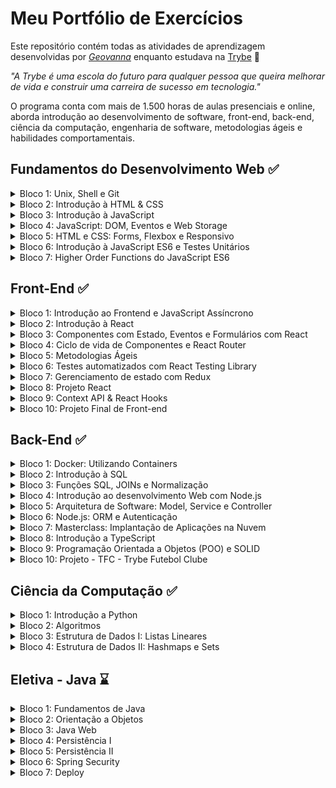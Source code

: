 # Meu Portfólio de Exercícios

Este repositório contém todas as atividades de aprendizagem desenvolvidas por _[Geovanna](https://www.linkedin.com/in/geovanna-otoni-325a81180/)_ enquanto estudava na [Trybe](https://www.betrybe.com/) :rocket:

_"A Trybe é uma escola do futuro para qualquer pessoa que queira melhorar de vida e construir uma carreira de sucesso em tecnologia."_

O programa conta com mais de 1.500 horas de aulas presenciais e online, aborda introdução ao desenvolvimento de software, front-end, back-end, ciência da computação, engenharia de software, metodologias ágeis e habilidades comportamentais.


## Fundamentos do Desenvolvimento Web :white_check_mark:
<details>
<summary>
Bloco 1: Unix, Shell e Git
</summary>

- [X] 1-1: _Unix & Shell- Part 1_
- [X] 1-2: _Unix & Shell- Part 2_
- [X] 1-3: _Git - O que é e para que serve?_
- [X] 1-4: _Git & GitHub - Entendendo os comandos_
</details>

<details>
<summary>
Bloco 2: Introdução à HTML & CSS
</summary>

- [X] 2-1: _Estruturas de páginas_
- [X] 2-2: _Primeiros passos em CSS_
- [X] 2-3: _Seletores e posicionamento_
- [X] 2-4: _HTML Semântico_
- [X] 2.5: _Projeto - Lessons Learned_
</details>

<details>
<summary>
Bloco 3: Introdução à JavaScript
</summary>

- [X] 3-1: _Primeiros passos_
- [X] 3-2: _Array e loop For_
- [X] 3-3: _Lógica de Programação e Algoritmos_
- [X] 3-4: _Objetos e funções_
- [X] 3.5: _JavaScript ES6 - let, const, arrow functions e template literals_
- [X] 3-6: _[Projeto - Playground Functions](https://github.com/geovannaotoni/trybe-project-playground-functions)_
</details>

<details>
<summary>
Bloco 4: JavaScript: DOM, Eventos e Web Storage
</summary>

 - [X] 4-1: _DOM e seletores_
 - [X] 4-2: _Trabalhando com elementos_
 - [X] 4-3: _Eventos_
 - [X] 4-4: _Web Storage_
 - [X] 4-5: _[Projeto: Arte com Pixels](https://github.com/geovannaotoni/trybe-project-pixels-art)_
 - [X] 4-6: _Projetos Bônus_
 - [X] 4-6-1: _[Color Guess](https://github.com/geovannaotoni/tryber-project-color-guess)_
 - [X] 4-6-2: _[Meme Generator](https://github.com/geovannaotoni/trybe-project-meme-generator)_
 - [X] 4-6-3: _[To Do List](https://github.com/geovannaotoni/trybe-project-to-do-list)_
 - [X] 4-6-4: _[Carta Misteriosa](https://github.com/geovannaotoni/trybe-project-carta-misteriosa)_
</details>

<details>
<summary>
Bloco 5: HTML e CSS: Forms, Flexbox e Responsivo
</summary>

 - [X] 5-1: _HTML & CSS - Forms_
 - [X] 5-2: _Bibliotecas JavaScript e Frameworks CSS_
 - [X] 5-3: _CSS Flexbox - Parte 1_
 - [X] 5-4: _CSS Flexbox - Parte 2_
 - [X] 5-5: _CSS Responsivo - Mobile First_
 - [X] 5-6: _[Projeto - Trybewarts](https://github.com/geovannaotoni/trybe-project-trybewarts)_
</details>

<details>
<summary>
Bloco 6: Introdução à JavaScript ES6 e Testes Unitários
</summary>

 - [X] 6-1: _Fluxo de exceções e manipulação de objetos_
 - [X] 6-2: _Primeiros passos em Jest_
 - [X] 6-3: _Matchers e cobertura de código_
 - [X] 6-4: _[Projeto - JavaScript Testes Unitários](https://github.com/geovannaotoni/trybe-project-js-unit-tests)_
</details>

<details>
<summary>
Bloco 7: Higher Order Functions do JavaScript ES6
</summary>

 - [X] 7-1: _Introdução a Higher Order Functions_
 - [X] 7-2: _Higher Order Functions - sort e map_
 - [X] 7-3: _Higher Order Functions - filter e reduce_
 - [X] 7-4: _JavaScript ES6 - spread operator, rest parameters e object destructuring_
 - [X] 7-5: _JavaScript ES6 - Array destructuring, Default destructuring, Object property shorthand e default parameters_
 - [X] 7-6: _[Projeto - Zoo functions](https://github.com/geovannaotoni/trybe-project-zoo-functions)_
</details>


## Front-End :white_check_mark:
<details>
<summary>
Bloco 1: Introdução ao Frontend e JavaScript Assíncrono
</summary>

- [X] 1-1: _Ambiente de desenvolvimento_
- [X] 1-2: _JavaScript Assíncrono - Promises e Fetch_
- [X] 1-3: _[Prática - Casa de Câmbio](https://github.com/geovannaotoni/trybe-api-casa-de-cambio)_
- [X] 1-4: _Async / await e Testes Assíncronos_
- [X] 1-5: _[Projeto - Carrinho de Compras](https://github.com/geovannaotoni/trybe-project-shopping-cart)_
</details>

<details>
<summary>
Bloco 2: Introdução à React
</summary>

- [X] 2-1: _'Hello, world!' no React!_
- [X] 2-2: _Componentes React_
- [X] 2-3: _[Projeto - Sistema Solar](https://github.com/geovannaotoni/trybe-project-solar-system)_
</details>

<details>
<summary>
Bloco 3: Componentes com Estado, Eventos e Formulários com React
</summary>

- [X] 3-1: _Components com estado e eventos_
- [X] 3-2: _Formulários no React_
- [X] 3-3: _[Projeto - Tryunfo](https://github.com/geovannaotoni/trybe-project-tryunfo)_
</details>

<details>
<summary>
Bloco 4: Ciclo de vida de Componentes e React Router
</summary>

 - [X] 4-1: _Ciclo de vida de componentes em React_
 - [X] 4-2: _React Router_
 - [X] 4-3: _[Projeto - TrybeTunes](https://github.com/geovannaotoni/trybe-project-trybetunes)_
</details>

<details>
<summary>
Bloco 5: Metodologias Ágeis
</summary>

 - [X] 5-1: _Metodologias Ágeis_
 - [X] 5-2: _[Projeto - Frontend Online Store](https://github.com/geovannaotoni/trybe-project-frontend-online-store)_
</details>

<details>
<summary>
Bloco 6: Testes automatizados com React Testing Library
</summary>

 - [X] 6-1: _RTL - Primeiros Passos_
 - [X] 6-2: _RTL - Mocks e Inputs_
 - [X] 6-3: _RTL - Testando React Router_
 - [X] 6-4: _[Projeto - Testes em React](https://github.com/geovannaotoni/trybe-project-react-testing-library)_
</details>

<details>
<summary>
Bloco 7: Gerenciamento de estado com Redux
</summary>

 - [X] 7-1: _Introdução ao Redux - O estado global da aplicação_
 - [X] 7-2: _Usando o Redux no React_
 - [X] 7-3: _Usando o Redux no React - Prática_
 - [X] 7-4: _Usando o Redux no React - Actions assíncronas_
 - [X] 7-5: _Testes em React-Redux_
 - [X] 7-6: _[Projeto - Trybe Wallet](https://github.com/geovannaotoni/trybe-project-trybewallet)_
</details>

<details>
<summary>
Bloco 8: Projeto React
</summary>

 - [X] 8-1: _[Projeto - Jogo de Trivia](https://github.com/geovannaotoni/trybe-project-trivia)_
</details>

<details>
<summary>
Bloco 9: Context API & React Hooks
</summary>

 - [X] 9-1: _React Hooks - useState e useContext_
 - [X] 9-2: _Context API do React_
 - [X] 9-3: _Custom Hooks_
 - [X] 9-4: _[Projeto - StarWars Datatable com Context API e Hooks](https://github.com/geovannaotoni/trybe-project-starwars)_
</details>

<details>
<summary>
Bloco 10: Projeto Final de Front-end
</summary>

 - [X] 10-1: _[Projeto - App de Receitas](https://github.com/geovannaotoni/trybe-project-recipes-app)_
</details>


## Back-End :white_check_mark:
<details>
<summary>
Bloco 1: Docker: Utilizando Containers
</summary>

- [X] 1-1: _Utilizando Containers - Docker_
- [X] 1-2: _Manipulando Imagens no Docker_
- [X] 1-3: _Orquestrando Containers com Docker Compose_
- [X] 1-4: _Async / await e Testes Assíncronos_
- [X] 1-5: _[Projeto - Docker Todo-List](https://github.com/geovannaotoni/trybe-project-docker-todo-list)_
</details>

<details>
<summary>
Bloco 2: Introdução à SQL
</summary>

- [X] 2-1: _Banco de dados SQL_
- [X] 2-2: _Encontrando dados em um banco de dados_
- [X] 2-3: _Filtrando dados de forma específica_
- [X] 2-4: _Manipulando tabelas_
- [X] 2-5: _[Projeto - All For One](https://github.com/geovannaotoni/trybe-project-mysql-all-for-one)_
</details>

<details>
<summary>
Bloco 3: Funções SQL, JOINs e Normalização
</summary>

- [X] 3-1: _Funções mais usadas no SQL_
- [X] 3-2: _Descomplicando JOINs_
- [X] 3-3: _Transformando ideias em um modelo de banco de dados_
- [X] 3-4: _[Projeto - One For All](https://github.com/geovannaotoni/trybe-project-mysql-one-for-all)_
</details>

<details>
<summary>
Bloco 4: Introdução ao desenvolvimento Web com Node.js
</summary>

- [X] 4-1: _Node.js: Runtime Assíncrono_
- [X] 4-2: _Node.js: API REST com Express_
- [X] 4-3: _Node.js: Testes de Integração_
- [X] 4-4: _Node.js: Express e Middlewares_
- [X] 4-5: _Node.js: Express e MySQL_
- [X] 4-6: _[Projeto - Talker Manager](https://github.com/geovannaotoni/trybe-project-talker-manager)_
</details>

<details>
<summary>
Bloco 5: Arquitetura de Software: Model, Service e Controller
</summary>

- [X] 5-1: _Arquitetura de Software - Camada Model_
- [X] 5-2: _Arquitetura de Software - Refatorando Camada Model_
- [X] 5-3: _Arquitetura de Software - Camada de Service_
- [X] 5-4: _Arquitetura de Software - Refatorando Camada Service_
- [X] 5-5: _Arquitetura de Software - Refatorando Camada Controller_
- [X] 5-6: _[Projeto - Store Manager](https://github.com/geovannaotoni/trybe-project-store-manager)_
</details>

<details>
<summary>
Bloco 6: Node.js: ORM e Autenticação
</summary>

- [X] 6-1: _ORM - Interface da aplicação com o banco de dados_
- [X] 6-2: _ORM - Associations 1:1 e 1:N_
- [X] 6-3: _ORM - Associations N:N e Transactions_
- [X] 6-4: _JWT - (JSON Web Token)_
- [X] 6-5: _[Projeto - API de Blogs](https://github.com/geovannaotoni/trybe-project-blogs-api)_
</details>

<details>
<summary>
Bloco 7: Masterclass: Implantação de Aplicações na Nuvem
</summary>

- [X] 7-1: _Infraestrutura: Deploy com Railway_
</details>

<details>
<summary>
Bloco 8: Introdução a TypeScript
</summary>

- [X] 8-1: _[Aprendendo TypeScript](https://github.com/geovannaotoni/typescript-trybe-crafts)_
- [X] 8-2: _[Introdução a Generics](https://github.com/geovannaotoni/typescript-trybe-mercadinho)_
- [X] 8-3: _[API REST com Express, JWT, Sequelize e TypeScript](https://github.com/geovannaotoni/typescript-trybe-travel)_
- [X] 8-4: _[Testando Aplicações com TypeScript](https://github.com/geovannaotoni/typescript-trybe-transactions-api)_
- [X] 8-5: _[Projeto - Trybesmith](https://github.com/geovannaotoni/trybe-project-trybesmith)_
</details>

<details>
<summary>
Bloco 9: Programação Orientada a Objetos (POO) e SOLID
</summary>

- [X] 9-1: _Introdução à Orientação a Objetos_
- [X] 9-2: _Herança e Composição_
- [X] 9-3: _Polimorfismo_
- [X] 9-4: _SOLID - Introdução e Princípios S, O e D_
- [X] 9-5: _SOLID - Princípios L e I_
- [X] 9-6: _[Projeto - Trybers and Dragons](https://github.com/geovannaotoni/trybe-project-trybers-and-dragons)_
</details>

<details>
<summary>
Bloco 10: Projeto - TFC - Trybe Futebol Clube
</summary>

- [X] 10-1: _[Express com Classes](https://github.com/geovannaotoni/trybeteca-api)_
- [X] 10-2: _[Projeto - TFC - Trybe Futebol Clube](https://github.com/geovannaotoni/trybe-project-trybe-futebol-clube)_
</details>

## Ciência da Computação :white_check_mark:
<details>
<summary>
Bloco 1: Introdução a Python
</summary>

- [X] 1-1: _[Aprendendo Python](https://github.com/geovannaotoni/trybe-exercise-intro-to-python)_
- [X] 1-2: _Entrada e Saída de Dados com Testes_
</details>

<details>
<summary>
Bloco 2: Algoritmos
</summary>

- [X] 2-1: _Complexidade de Algoritmos_
- [X] 2-2: _Recursividade e Estratégias para Solução de Problemas_
- [X] 2-3: _Algoritmos de ordenação e busca_
- [X] 2-4: _[Projeto - Algoritmos](https://github.com/geovannaotoni/trybe-project-python-algorithms)_
</details>

<details>
<summary>
Bloco 3: Estrutura de Dados I: Listas Lineares
</summary>

- [X] 3-1: _P.O.O em Python_
- [X] 3-2: _Arrays_
- [X] 3-3: _Nó e Listas Encadeadas_
- [X] 3-4: _Pilhas e Filas_
- [X] 3-5: _[Projeto TING - Trybe Is Not Google](https://github.com/geovannaotoni/trybe-project-python-ting)_ 
</details>

<details>
<summary>
Bloco 4: Estrutura de Dados II: Hashmaps e Sets
</summary>

- [X] 4-1: _[Hashmap e Dict](https://github.com/geovannaotoni/trybe-exercise-python-facebook)_
- [X] 4-2: _Set_
- [X] 4-3: _[Projeto Restaurant Orders](https://github.com/geovannaotoni/trybe-project-python-restaurant-orders)_
</details>

## Eletiva - Java :hourglass:
<details>
<summary>
Bloco 1: Fundamentos de Java
</summary>

- [X] 1-1: _Introdução ao Desenvolvimento em Java e Ferramentas Essenciais_
- [X] 1-2: _[Classes e Tipos de Dados](https://github.com/geovannaotoni/java-exercise-fundamentos)_
- [X] 1-3: _[Controle de Fluxo e Entrada de Dados](https://github.com/geovannaotoni/java-exercise-escola-inteligente)_
- [X] 1-4: _[Gerenciamento de Dependências](https://github.com/geovannaotoni/java-exercise-conta-bancaria-maven)_
- [X] 1-5: _[Projeto - Regra de Progressão](https://github.com/geovannaotoni/java-projeto-regra-progressao)_
</details>

<details>
<summary>
Bloco 2: Orientação a Objetos
</summary>

- [X] 2-1: _Abstração e Encapsulamento_
- [X] 2-2: _Herança e Polimorfismo_
- [X] 2-3: _[Classes Abstratas e Interfaces](https://github.com/geovannaotoni/java-exercise-gestao-de-veiculos)_
- [X] 2-4: _[Projeto - Sistema de Votação](https://github.com/geovannaotoni/java-project-voting-system)_
</details>

<details>
<summary>
Bloco 3: Java Web
</summary>

- [X] 3-1: _Introdução a Java Web e Spring_
- [X] 3-2: _[Injeção de dependência com Spring](https://github.com/geovannaotoni/java-exercise-weather-report)_
- [X] 3-3: _[API REST com Spring](https://github.com/geovannaotoni/java-exercise-fitness-api)_
- [X] 3-4: _[Aula ao Vivo](https://github.com/geovannaotoni/java-exercise-gerenciador-de-tarefas)_
- [X] 3-5: _[Exceções](https://github.com/geovannaotoni/java-exercise-age-calculator)_
- [X] 3-6: _Testes com JUnit_
- [X] 3-7: _Containers Java e Docker_
- [X] 3-8: _[Projeto - Localizador de Museus](https://github.com/geovannaotoni/java-project-localizador-de-museus)_
</details>

<details>
<summary>
Bloco 4: Persistência I
</summary>

- [X] 3-1: _[Coleções](https://github.com/geovannaotoni/java-exercise-movie-queries)_
- [X] 3-2: _Spring Data JPA_
- [X] 3-3: _Spring Data Relacionamentos_
- [X] 3-4: _[Projeto - Agrix Fase A]()_
</details>

<details>
<summary>
Bloco 5: Persistência II
</summary>

- [ ] 4-1: _Testes com Spring Data_
- [ ] 4-2: _Data e Hora_
- [ ] 4-3: _Buscas customizadas_
- [ ] 4-4: _Auditoria_
- [ ] 4-5: _[Projeto - Agrix Fase B](https://github.com/geovannaotoni/java-project-agrix-stage-b)_
</details>

<details>
<summary>
Bloco 6: Spring Security
</summary>

- [ ] 5-1: _Autenticação_
- [ ] 5-2: _Autorização_
- [ ] 5-3: _[Projeto - Agrix Fase C]()_
</details>

<details>
<summary>
Bloco 7: Deploy
</summary>

- [ ] 5-1: _Protocolos de computação e programação em nuvem_
- [ ] 5-2: _CI/CD_
- [ ] 5-3: _[Projeto - Agrix Fase C]()_
</details>


<!--
Turma 30 | Janeiro de 2023.
<br>
A Trybe é uma escola de tecnologia mais orientada para o desenvolvimento de uma carreira 
de sucesso. Com o Modelo de Sucesso Compartilhado, quem estuda na Trybe tem a opção 
de pagar apenas quando já estiver trabalhando. 
São mais de 1500 horas de formação que aborda fundamentos de desenvolvimento web, 
desenvolvimento, Front-end, Back-end, ciência da computação, metodologias ágeis e 
habilidades comportamentais. -->
